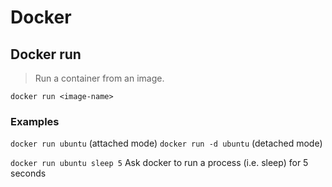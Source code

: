 # Docker

## Docker run
> Run a container from an image.

`docker run <image-name>`

### Examples
`docker run ubuntu` (attached mode)
`docker run -d ubuntu` (detached mode)

`docker run ubuntu sleep 5` Ask docker to run a process (i.e. sleep) for 5 seconds